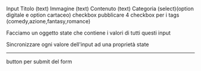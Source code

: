 Input 
    Titolo (text)
    Immagine (text)
    Contenuto (text)
    Categoria (select)(option digitale e option cartaceo)
    checkbox pubblicare
    4 checkbox per i tags (comedy,azione,fantasy,romance)

Facciamo un oggetto state che contiene i valori di tutti questi input

Sincronizzare ogni valore dell'input ad una proprietà state


-----
button per submit del form